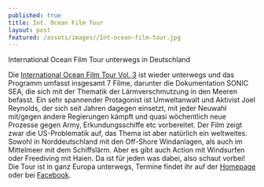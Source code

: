 ```yaml
---
published: true
title: Int. Ocean Film Tour
layout: post
featured: /assets/images//Int-ocean-film-tour.jpg
---
```


International Ocean Film Tour unterwegs in Deutschland

Die [International Ocean Film Tour Vol. 3](http://www.oceanfilmtour.com/?ref) ist wieder unterwegs und das Programm umfasst insgesamt 7 Filme, darunter die Dokumentation SONIC SEA, die sich mit der Thematik der Lärmverschmutzung in den Meeren befasst. Ein sehr spannender Protagonist ist Umweltanwalt und Aktivist Joel Reynolds, der sich seit Jahren dagegen einsetzt, mit jeder Neuwahl mit/gegen andere Regierungen kämpft und quasi wöchentlich neue Prozesse gegen Army, Erkundungsschiffe etc vorbereitet.
Der Film zeigt zwar die US-Problematik auf, das Thema ist aber natürlich ein weltweites. Sowohl in Norddeutschland mit den Off-Shore Windanlagen, als auch im Mittelmeer mit dem Schiffslärm.  Aber es gibt auch Action mit Windsurfen oder Freediving mit Haien. Da ist für jeden was dabei, also schaut vorbei! Die Tour ist in ganz Europa unterwegs, Termine findet ihr auf der [Homepage](http://www.oceanfilmtour.com/?ref) oder bei [Facebook](https://www.facebook.com/oceanfilmtour/timeline).

